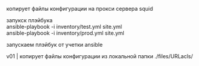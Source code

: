 копирует файлы конфигурации на прокси сервера squid

запукск плэйбука   
ansible-playbook -i inventory/test.yml site.yml   
ansible-playbook -i inventory/prod.yml site.yml

запускаем плэйбук от учетки ansible

v01 | копирует файлы конфигурации из локальной папки ./files/URLacls/
